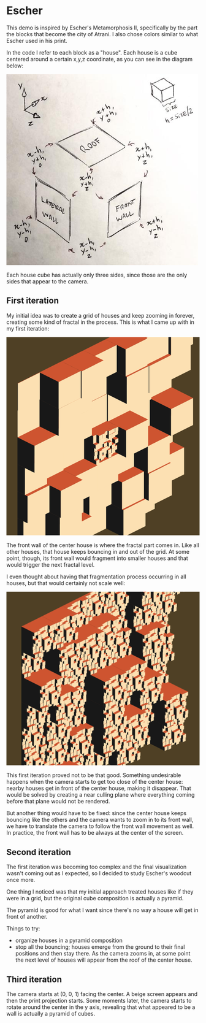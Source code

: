 
# Escher

This demo is inspired by Escher's Metamorphosis II, specifically by the part the blocks that become the city of Atrani. I also chose colors similar to what Escher used in his print.

In the code I refer to each block as a "house". Each house is a cube centered around a certain x,y,z coordinate, as you can see in the diagram below:

![](img/20181110-2136-house.jpg)

Each house cube has actually only three sides, since those are the only sides that appear to the camera.

## First iteration

My initial idea was to create a grid of houses and keep zooming in forever, creating some kind of fractal in the process. This is what I came up with in my first iteration:

![](img/20181110-2131-wall-of-houses-recursive.png)

The front wall of the center house is where the fractal part comes in. Like all other houses, that house keeps bouncing in and out of the grid. At some point, though, its front wall would fragment into smaller houses and that would trigger the next fractal level.

I even thought about having that fragmentation process occurring in all houses, but that would certainly not scale well:

![](img/20181110-2057-smaller-houses-everywhere.png)

This first iteration proved not to be that good. Something undesirable happens when the camera starts to get too close of the center house: nearby houses get in front of the center house, making it disappear. That would be solved by creating a near culling plane where everything coming before that plane would not be rendered.

But another thing would have to be fixed: since the center house keeps bouncing like the others and the camera wants to zoom in to its front wall, we have to translate the camera to follow the front wall movement as well. In practice, the front wall has to be always at the center of the screen.

## Second iteration

The first iteration was becoming too complex and the final visualization wasn't coming out as I expected, so I decided to study Escher's woodcut once more.

One thing I noticed was that my initial approach treated houses like if they were in a grid, but the original cube composition is actually a pyramid.

The pyramid is good for what I want since there's no way a house will get in front of another.

Things to try:

- organize houses in a pyramid composition
- stop all the bouncing; houses emerge from the ground to their final positions and then stay there. As the camera zooms in, at some point the next level of houses will appear from the roof of the center house.

## Third iteration

The camera starts at (0, 0, 1) facing the center. A beige screen appears and then the print projection starts. Some moments later, the camera starts to rotate around the center in the y axis, revealing that what appeared to be a wall is actually a pyramid of cubes.
